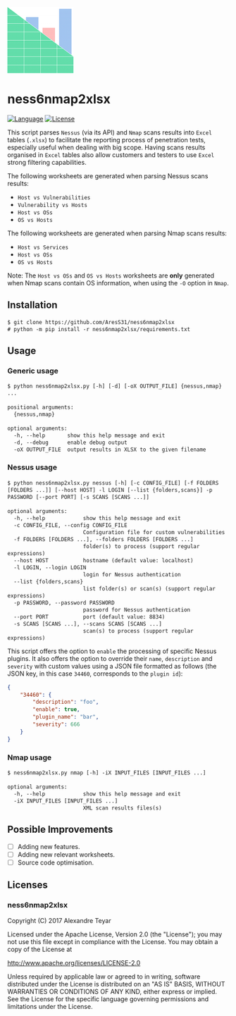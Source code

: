 ![ness6nmap2xlsx](images/ness6nmap2xlsx.png)
# ness6nmap2xlsx
[![Language](https://img.shields.io/badge/Lang-Python-blue.svg)](https://www.python.org)
[![License](https://img.shields.io/badge/License-Apache%202.0-red.svg)](https://opensource.org/licenses/Apache-2.0)

This script parses `Nessus` (via its API) and `Nmap` scans results into `Excel` tables (`.xlsx`) to facilitate the reporting process of penetration tests, especially useful when dealing with big scope. Having scans results organised in `Excel` tables also allow customers and testers to use `Excel` strong filtering capabilities.

The following worksheets are generated when parsing Nessus scans results:
* `Host vs Vulnerabilities`
* `Vulnerability vs Hosts`
* `Host vs OSs`
* `OS vs Hosts`

The following worksheets are generated when parsing Nmap scans results:
* `Host vs Services`
* `Host vs OSs`
* `OS vs Hosts`

Note: The `Host vs OSs` and `OS vs Hosts` worksheets are **only** generated when Nmap scans contain OS information, when using the `-O` option in `Nmap`.

## Installation
```
$ git clone https://github.com/AresS31/ness6nmap2xlsx
# python -m pip install -r ness6nmap2xlsx/requirements.txt
```

## Usage
### Generic usage
```
$ python ness6nmap2xlsx.py [-h] [-d] [-oX OUTPUT_FILE] {nessus,nmap} ...

positional arguments:
  {nessus,nmap}

optional arguments:
  -h, --help       show this help message and exit
  -d, --debug      enable debug output
  -oX OUTPUT_FILE  output results in XLSX to the given filename
```

### Nessus usage
```
$ python ness6nmap2xlsx.py nessus [-h] [-c CONFIG_FILE] [-f FOLDERS [FOLDERS ...]] [--host HOST] -l LOGIN [--list {folders,scans}] -p PASSWORD [--port PORT] [-s SCANS [SCANS ...]]

optional arguments:
  -h, --help            show this help message and exit
  -c CONFIG_FILE, --config CONFIG_FILE
                        Configuration file for custom vulnerabilities
  -f FOLDERS [FOLDERS ...], --folders FOLDERS [FOLDERS ...]
                        folder(s) to process (support regular expressions)
  --host HOST           hostname (default value: localhost)
  -l LOGIN, --login LOGIN
                        login for Nessus authentication
  --list {folders,scans}
                        list folder(s) or scan(s) (support regular expressions)
  -p PASSWORD, --password PASSWORD
                        password for Nessus authentication
  --port PORT           port (default value: 8834)
  -s SCANS [SCANS ...], --scans SCANS [SCANS ...]
                        scan(s) to process (support regular expressions)
```

This script offers the option to `enable` the processing of specific Nessus plugins. It also offers the option to override their `name`, `description` and `severity` with custom values using a JSON file formatted as follows (the JSON key, in this case `34460`, corresponds to the `plugin id`):
```json
{
    "34460": {
        "description": "foo",
        "enable": true,
        "plugin_name": "bar",
        "severity": 666
    }
} 
```

### Nmap usage
```
$ ness6nmap2xlsx.py nmap [-h] -iX INPUT_FILES [INPUT_FILES ...]

optional arguments:
  -h, --help            show this help message and exit
  -iX INPUT_FILES [INPUT_FILES ...]
                        XML scan results files(s)
```

## Possible Improvements
- [ ] Adding new features.
- [ ] Adding new relevant worksheets.
- [ ] Source code optimisation.

## Licenses
### ness6nmap2xlsx
Copyright (C) 2017 Alexandre Teyar

Licensed under the Apache License, Version 2.0 (the "License");
you may not use this file except in compliance with the License.
You may obtain a copy of the License at

  <http://www.apache.org/licenses/LICENSE-2.0>

Unless required by applicable law or agreed to in writing, software
distributed under the License is distributed on an "AS IS" BASIS,
WITHOUT WARRANTIES OR CONDITIONS OF ANY KIND, either express or implied.
See the License for the specific language governing permissions and
limitations under the License. 
